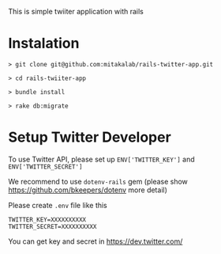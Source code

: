 This is simple twiiter application with rails

# Instalation

```
> git clone git@github.com:mitakalab/rails-twitter-app.git

> cd rails-twiiter-app

> bundle install

> rake db:migrate
```

# Setup Twitter Developer

To use Twitter API, please set up `ENV['TWITTER_KEY']` and `ENV['TWITTER_SECRET']`

We recommend to use `dotenv-rails` gem (please show https://github.com/bkeepers/dotenv more detail)

Please create `.env` file like this 

```
TWITTER_KEY=XXXXXXXXXX
TWITTER_SECRET=XXXXXXXXXX
```

You can get key and secret in https://dev.twitter.com/

